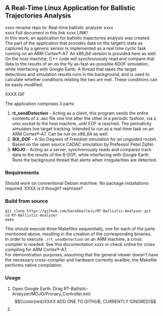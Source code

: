 ## A Real-Time Linux Application for Ballistic Trajectories Analysis
xxxx rename repo to: Real-time ballistic analyzer xxxx\
xxxx Full document in this link xxxx LINK!\
In this work, an application for ballistic trajectories analysis was created. The part of the application that provides data on the target’s state as captured by a generic sensor is implemented as a real time cyclic task running on an ARM Cortex®‑A7. An x86_64 version is provided here as well. On the host machine, C++ code will synchronously read and compare that data to the results of an on the fly as-fast-as-possible 6DOF simulation, while interfacing with Google Earth. A thread that takes the target detections and simulation results runs in the background, and is used to calculate whether conditions relating the two are met. These conditions can be easily modified.

XXXX GIF

The application comprises 3 parts:
1. **rt_sendDetection** - Acting as a client, this program sends the entire contents of a .asc file one line after the other in a periodic fashion, via a unix socket to the host machine, until EOF is reached. The periodicity simulates live target tracking. Intended to run as a real-time task on an ARM Cortex®‑A7. Can be run on x86_64 as well.
2. **SIX_DOF** - A Six Degrees of Freedom simulation for an unguided rocket. Based on the open source CADAC simulation by Prefessor Petel Zipfel.
3. **MOJO** - Acting as a server, synchronously reads and compares track data to the results of the 6-DOF, while interfacing with Google Earth. Runs the background thread that alerts when irregularities are detected.

### Requirements
Should work on conventional Debian machine. No package installations required.
XXXX is it though? rephrase? 

### Build from source
```
git clone https://github.com/barakbarlevi/RT-Ballistic-Analyzer.git
cd RT-Ballistic-Analyzer
make
```
This should execute three Makefiles sequentially, one for each of the parts mentioned above, resulting in the creation of the corresponding binaries.\
In order to execute `./rt_sendDetection` on an ARM machine, a cross compiler is needed. See this documentation xxxx or check online for cross compiling for ARM Cortex®‑A7.\
For demonstration purposes, assuming that the general viewer doesn't have the necessary cross-compiler and hardware currently availble, the Makefile performs native compilation.

### Usage
1. Open Google Earth. Drag RT-Ballistic-Analyzer/MOJO/Primary_Controller.kml $${\color{red}XXXX ADD ONE TO GITHUB, CURRENTLY IGNORED}$$
2. 
